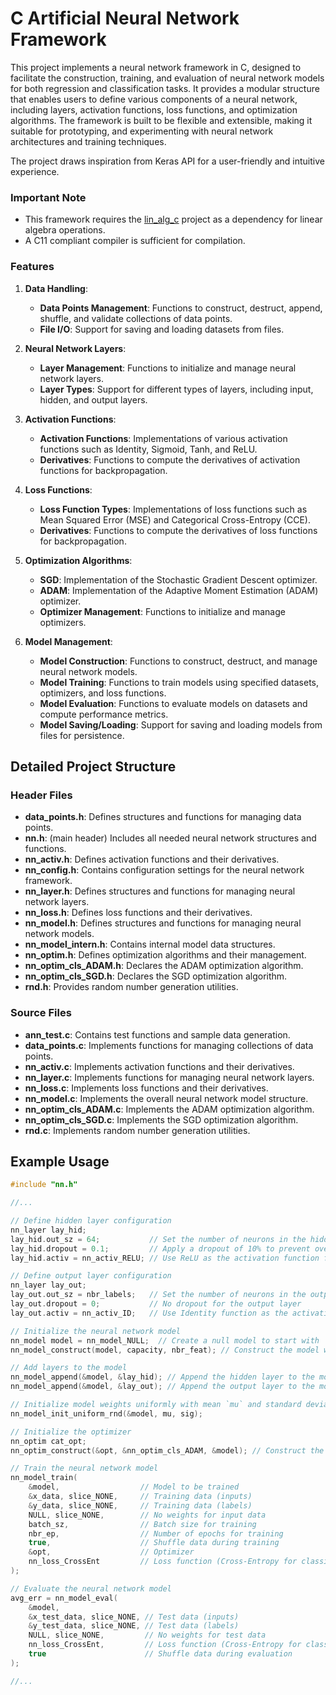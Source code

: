 # C Artificial Neural Network Framework

This project implements a neural network framework in C, designed to facilitate the construction, training, and evaluation of neural network models for both regression and classification tasks. It provides a modular structure that enables users to define various components of a neural network, including layers, activation functions, loss functions, and optimization algorithms. The framework is built to be flexible and extensible, making it suitable for prototyping, and experimenting with neural network architectures and training techniques.

The project draws inspiration from Keras API for a user-friendly and intuitive experience.

### Important Note
- This framework requires the [lin_alg_c](https://github.com/Mear-MRK/lin_alg_c) project as a dependency for linear algebra operations.
- A C11 compliant compiler is sufficient for compilation.

### Features

1. **Data Handling**:
   - **Data Points Management**: Functions to construct, destruct, append, shuffle, and validate collections of data points.
   - **File I/O**: Support for saving and loading datasets from files.

2. **Neural Network Layers**:
   - **Layer Management**: Functions to initialize and manage neural network layers.
   - **Layer Types**: Support for different types of layers, including input, hidden, and output layers.

3. **Activation Functions**:
   - **Activation Functions**: Implementations of various activation functions such as Identity, Sigmoid, Tanh, and ReLU.
   - **Derivatives**: Functions to compute the derivatives of activation functions for backpropagation.

4. **Loss Functions**:
   - **Loss Function Types**: Implementations of loss functions such as Mean Squared Error (MSE) and Categorical Cross-Entropy (CCE).
   - **Derivatives**: Functions to compute the derivatives of loss functions for backpropagation.

5. **Optimization Algorithms**:
   - **SGD**: Implementation of the Stochastic Gradient Descent optimizer.
   - **ADAM**: Implementation of the Adaptive Moment Estimation (ADAM) optimizer.
   - **Optimizer Management**: Functions to initialize and manage optimizers.

6. **Model Management**:
   - **Model Construction**: Functions to construct, destruct, and manage neural network models.
   - **Model Training**: Functions to train models using specified datasets, optimizers, and loss functions.
   - **Model Evaluation**: Functions to evaluate models on datasets and compute performance metrics.
   - **Model Saving/Loading**: Support for saving and loading models from files for persistence.


## Detailed Project Structure

### Header Files
- **data_points.h**: Defines structures and functions for managing data points.
- **nn.h**: (main header) Includes all needed neural network structures and functions.
- **nn_activ.h**: Defines activation functions and their derivatives.
- **nn_config.h**: Contains configuration settings for the neural network framework.
- **nn_layer.h**: Defines structures and functions for managing neural network layers.
- **nn_loss.h**: Defines loss functions and their derivatives.
- **nn_model.h**: Defines structures and functions for managing neural network models.
- **nn_model_intern.h**: Contains internal model data structures.
- **nn_optim.h**: Defines optimization algorithms and their management.
- **nn_optim_cls_ADAM.h**: Declares the ADAM optimization algorithm.
- **nn_optim_cls_SGD.h**: Declares the SGD optimization algorithm.
- **rnd.h**: Provides random number generation utilities.

### Source Files
- **ann_test.c**: Contains test functions and sample data generation.
- **data_points.c**: Implements functions for managing collections of data points.
- **nn_activ.c**: Implements activation functions and their derivatives.
- **nn_layer.c**: Implements functions for managing neural network layers.
- **nn_loss.c**: Implements loss functions and their derivatives.
- **nn_model.c**: Implements the overall neural network model structure.
- **nn_optim_cls_ADAM.c**: Implements the ADAM optimization algorithm.
- **nn_optim_cls_SGD.c**: Implements the SGD optimization algorithm.
- **rnd.c**: Implements random number generation utilities.

## Example Usage
```c
#include "nn.h"

//...

// Define hidden layer configuration
nn_layer lay_hid;
lay_hid.out_sz = 64;           // Set the number of neurons in the hidden layer to 64
lay_hid.dropout = 0.1;         // Apply a dropout of 10% to prevent overfitting
lay_hid.activ = nn_activ_RELU; // Use ReLU as the activation function for the hidden layer

// Define output layer configuration
nn_layer lay_out;
lay_out.out_sz = nbr_labels;   // Set the number of neurons in the output layer to the number of labels
lay_out.dropout = 0;           // No dropout for the output layer
lay_out.activ = nn_activ_ID;   // Use Identity function as the activation function for the output layer

// Initialize the neural network model
nn_model model = nn_model_NULL;  // Create a null model to start with
nn_model_construct(model, capacity, nbr_feat); // Construct the model with the given capacity (max nbr. of layers) and number of features

// Add layers to the model
nn_model_append(&model, &lay_hid); // Append the hidden layer to the model
nn_model_append(&model, &lay_out); // Append the output layer to the model

// Initialize model weights uniformly with mean `mu` and standard deviation `sig`
nn_model_init_uniform_rnd(&model, mu, sig);

// Initialize the optimizer
nn_optim cat_opt;
nn_optim_construct(&opt, &nn_optim_cls_ADAM, &model); // Construct the optimizer using the ADAM optimization algorithm

// Train the neural network model
nn_model_train(
    &model,                  // Model to be trained
    &x_data, slice_NONE,     // Training data (inputs)
    &y_data, slice_NONE,     // Training data (labels)
    NULL, slice_NONE,        // No weights for input data
    batch_sz,                // Batch size for training
    nbr_ep,                  // Number of epochs for training
    true,                    // Shuffle data during training
    &opt,                    // Optimizer
    nn_loss_CrossEnt         // Loss function (Cross-Entropy for classification)
);

// Evaluate the neural network model
avg_err = nn_model_eval(
    &model, 
    &x_test_data, slice_NONE, // Test data (inputs)
    &y_test_data, slice_NONE, // Test data (labels)
    NULL, slice_NONE,         // No weights for test data
    nn_loss_CrossEnt,         // Loss function (Cross-Entropy for classification)
    true                      // Shuffle data during evaluation
);

//...
```
    
